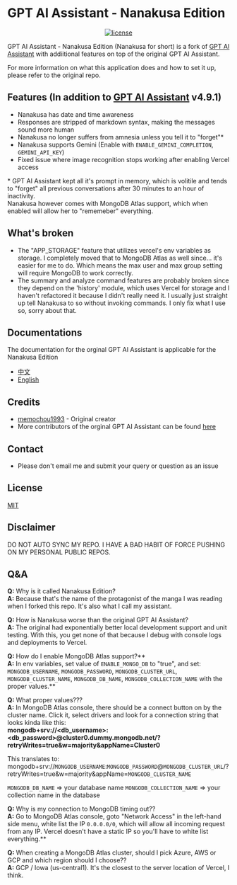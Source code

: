 # GPT AI Assistant - Nanakusa Edition

<div align="center">

[![license](https://img.shields.io/pypi/l/ansicolortags.svg)](LICENSE)

</div>

GPT AI Assistant - Nanakusa Edition (Nanakusa for short) is a fork of [GPT AI Assistant](https://github.com/memochou1993/gpt-ai-assistant) with addiitional features on top of the original GPT AI Assistant. 

For more information on what this application does and how to set it up, please refer to the original repo.

## Features (In addition to [GPT AI Assistant](https://github.com/memochou1993/gpt-ai-assistant) v4.9.1)
- Nanakusa has date and time awareness
- Responses are stripped of markdown syntax, making the messages sound more human
- Nanakusa no longer suffers from amnesia unless you tell it to "forget"*
- Nanakusa supports Gemini (Enable with `ENABLE_GEMINI_COMPLETION`, `GEMINI_API_KEY`)
- Fixed issue where image recognition stops working after enabling Vercel access

\* GPT AI Assistant kept all it's prompt in memory, which is volitile and tends to "forget" all previous conversations after 30 minutes to an hour of inactivity.<br>
Nanakusa however comes with MongoDB Atlas support, which when enabled will allow her to "rememeber" everything.

## What's broken
- The "APP_STORAGE" feature that utilizes vercel's env variables as storage. I completely moved that to MongoDB Atlas as well since... it's easier for me to do. Which means the max user and max group setting will require MongoDB to work correctly.
- The summary and analyze command features are probably broken since they depend on the 'history' module, which uses Vercel for storage and I haven't refactored it because I didn't really need it. I usually just straight up tell Nanakusa to so without invoking commands. I only fix what I use so, sorry about that.

## Documentations
The documentation for the orginal GPT AI Assistant is applicable for the Nanakusa Edition
- <a href="https://memochou1993.github.io/gpt-ai-assistant-docs/" target="_blank">中文</a>
- <a href="https://memochou1993.github.io/gpt-ai-assistant-docs/en" target="_blank">English</a>

## Credits
- [memochou1993](https://github.com/memochou1993) - Original creator
- More contributors of the orginal GPT AI Assistant can be found [here](https://github.com/memochou1993/gpt-ai-assistant?tab=readme-ov-file#credits)

## Contact
- Please don't email me and submit your query or question as an issue

## License
[MIT](LICENSE)

## Disclaimer
DO NOT AUTO SYNC MY REPO. I HAVE A BAD HABIT OF FORCE PUSHING ON MY PERSONAL PUBLIC REPOS.

## Q&A
**Q:** Why is it called Nanakusa Edition?<br>
**A:** Because that's the name of the protagonist of the manga I was reading when I forked this repo. It's also what I call my assistant.

**Q:** How is Nanakusa worse than the original GPT AI Assistant?<br>
**A:** The original had exponentially better local development support and unit testing. With this, you get none of that because I debug with console logs and deployments to Vercel.

**Q:** How do I enable MongoDB Atlas support?** <br>
**A:** In env variables, set value of `ENABLE_MONGO_DB` to "true", and set: `MONGODB_USERNAME`, `MONGODB_PASSWORD`, `MONGODB_CLUSTER_URL`, `MONGODB_CLUSTER_NAME`, `MONGODB_DB_NAME`, `MONGODB_COLLECTION_NAME` with the proper values.**

**Q:** What proper values??? <br>
**A:** In MongoDB Atlas console, there should be a connect button on by the cluster name. Click it, select drivers and look for a connection string that looks kinda like this: <br>
**mongodb+srv://<db_username>:<db_password>@cluster0.dummy.mongodb.net/?retryWrites=true&w=majority&appName=Cluster0**

This translates to: <br>
mongodb+srv://`MONGODB_USERNAME`:`MONGODB_PASSWORD`@`MONGODB_CLUSTER_URL`/?retryWrites=true&w=majority&appName=`MONGODB_CLUSTER_NAME`

`MONGODB_DB_NAME` => your database name
`MONGODB_COLLECTION_NAME` => your collection name in the database

**Q:** Why is my connection to MongoDB timing out??<br>
**A:** Go to MongoDB Atlas console, goto "Network Access" in the left-hand side menu, white list the IP `0.0.0.0/0`, which will allow all incoming request from any IP. Vercel doesn't have a static IP so you'll have to white list everything.**

**Q:** When creating a MongoDB Atlas cluster, should I pick Azure, AWS or GCP and which region should I choose??<br>
**A:** GCP / Iowa (us-central1). It's the closest to the server location of Vercel, I think.


